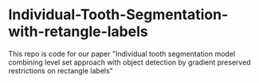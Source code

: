 # Individual-Tooth-Segmentation-with-retangle-labels
This repo is code for our paper "Individual tooth segmentation model combining level set approach with object detection by gradient preserved restrictions on rectangle labels"
